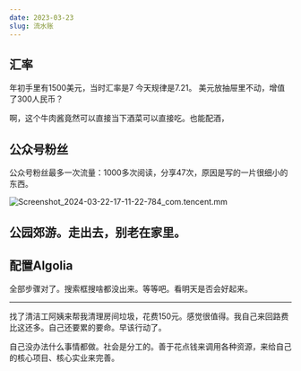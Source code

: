 ```yaml
---
date: 2023-03-23
slug: 流水账
---
```


## 汇率

年初手里有1500美元，当时汇率是7
今天规律是7.21。
美元放抽屉里不动，增值了300人民币？


啊，这个牛肉酱竟然可以直接当下酒菜可以直接吃。也能配酒，

## 公众号粉丝

公众号粉丝最多一次流量：1000多次阅读，分享47次，原因是写的一片很细小的东西。

![Screenshot_2024-03-22-17-11-22-784_com.tencent.mm](https://docu-1319658309.cos.ap-guangzhou.myqcloud.com/Screenshot_2024-03-22-17-11-22-784_com.tencent.mm.png)

## 公园郊游。走出去，别老在家里。



## 配置Algolia

全部步骤对了。搜索框搜啥都没出来。等等吧。看明天是否会好起来。

---

找了清洁工阿姨来帮我清理房间垃圾，花费150元。感觉很值得。我自己来回路费比这还多。自己还要累的要命。早该行动了。

自己没办法什么事情都做。社会是分工的。善于花点钱来调用各种资源，来给自己的核心项目、核心实业来完善。
